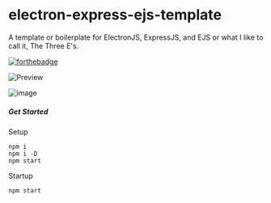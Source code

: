 # electron-express-ejs-template
A template or boilerplate for ElectronJS, ExpressJS, and EJS or what I like to call it, The Three E's.

[![forthebadge](https://forthebadge.com/images/badges/built-with-love.svg)](https://forthebadge.com)

![Preview](https://user-images.githubusercontent.com/79361847/167061859-0b912e2c-9485-4992-b1ce-70bb86b0dd12.png)

![image](https://user-images.githubusercontent.com/79361847/167062011-e4c420ec-da1f-4111-bbfd-c6b19f2b1d1e.png)


##### Get Started

Setup

```
npm i
npm i -D
npm start
```

Startup

```
npm start
```
